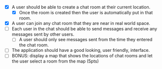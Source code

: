 * [x] A user should be able to create a chat room at their current location.
    * [x] Once the room is created then the user is automatically put in that room.
* [x] A user can join any chat room that they are near in real world space.
* [ ] Each user in the chat should be able to send messages and receive any messages sent by other users.
    * [ ] A user should only see messages sent from the time they entered the chat room.
* [ ] The application should have a good looking, user friendly, interface.
* [ ] BONUS: display a map that shows the locations of chat rooms and let the user select a room from the map (5pts)